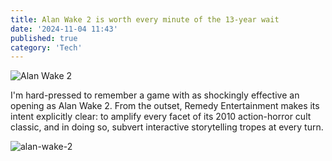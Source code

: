 ```yaml
---
title: Alan Wake 2 is worth every minute of the 13-year wait
date: '2024-11-04 11:43'
published: true
category: 'Tech'
---
```


<!-- Big screen image -->
<div class="my-10 h-[calc(100vh-23.0625rem)] w-full overflow-hidden">
  <img
    src="https://platform.polygon.com/wp-content/uploads/sites/2/chorus/uploads/chorus_asset/file/25032568/AW2_10_08_23_002.jpg"
    alt="Alan Wake 2"
    class="h-full w-full object-cover object-top"
  />
</div>

<!-- Big Text paragraph -->
<div class="mx-auto px-6 sm:max-w-[65ch]">
  <p class="my-10 break-words text-[14px] tracking-tight">
    I'm hard-pressed to remember a game with as shockingly effective an opening as Alan Wake 2.
    From the outset, Remedy Entertainment makes its intent explicitly clear: to amplify every
    facet of its 2010 action-horror cult classic, and in doing so, subvert interactive
    storytelling tropes at every turn.
  </p>
</div>

<!-- Small screen image -->
<div class="mx-auto px-6 sm:max-w-[65ch]">
  <img
    src="https://platform.polygon.com/wp-content/uploads/sites/2/chorus/uploads/chorus_asset/file/25032558/DET_4K_141.jpg"
    alt="alan-wake-2"
  />
</div>
